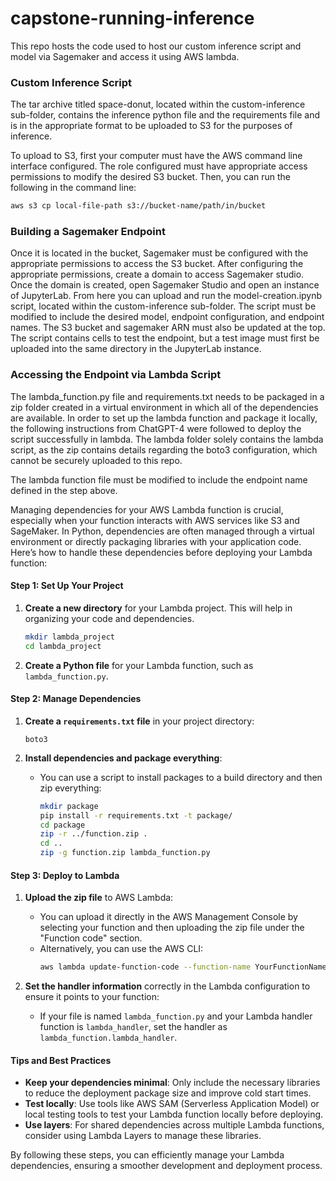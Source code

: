 # capstone-running-inference

This repo hosts the code used to host our custom inference script and model via Sagemaker and access it using AWS lambda.

### Custom Inference Script

The tar archive titled space-donut, located within the custom-inference sub-folder, contains the inference python file and the requirements file and is in the appropriate format to be uploaded to S3 for the purposes of inference.

To upload to S3, first your computer must have the AWS command line interface configured. The role configured must have appropriate access permissions to modify the desired S3 bucket. Then, you can run the following in the command line:

```bash
aws s3 cp local-file-path s3://bucket-name/path/in/bucket
```

### Building a Sagemaker Endpoint

Once it is located in the bucket, Sagemaker must be configured with the appropriate permissions to access the S3 bucket. After configuring the appropriate permissions, create a domain to access Sagemaker studio. Once the domain is created, open Sagemaker Studio and open an instance of JupyterLab. From here you can upload and run the model-creation.ipynb script, located within the custom-inference sub-folder. The script must be modified to include the desired model, endpoint configuration, and endpoint names. The S3 bucket and sagemaker ARN must also be updated at the top. The script contains cells to test the endpoint, but a test image must first be uploaded into the same directory in the JupyterLab instance.

### Accessing the Endpoint via Lambda Script

The lambda_function.py file and requirements.txt needs to be packaged in a zip folder created in a virtual environment in which all of the dependencies are available. In order to set up the lambda function and package it locally, the following instructions from ChatGPT-4 were followed to deploy the script successfully in lambda. The lambda folder solely contains the lambda script, as the zip contains details regarding the boto3 configuration, which cannot be securely uploaded to this repo.

The lambda function file must be modified to include the endpoint name defined in the step above.

Managing dependencies for your AWS Lambda function is crucial, especially when your function interacts with AWS services like S3 and SageMaker. In Python, dependencies are often managed through a virtual environment or directly packaging libraries with your application code. Here’s how to handle these dependencies before deploying your Lambda function:

#### Step 1: Set Up Your Project

1. **Create a new directory** for your Lambda project. This will help in organizing your code and dependencies.

   ```bash
   mkdir lambda_project
   cd lambda_project
   ```

2. **Create a Python file** for your Lambda function, such as `lambda_function.py`.

#### Step 2: Manage Dependencies

1. **Create a `requirements.txt` file** in your project directory:
   ```plaintext
   boto3
   ```

2. **Install dependencies and package everything**:
   - You can use a script to install packages to a build directory and then zip everything:
     ```bash
     mkdir package
     pip install -r requirements.txt -t package/
     cd package
     zip -r ../function.zip .
     cd ..
     zip -g function.zip lambda_function.py
     ```

#### Step 3: Deploy to Lambda

1. **Upload the zip file** to AWS Lambda:
   - You can upload it directly in the AWS Management Console by selecting your function and then uploading the zip file under the "Function code" section.
   - Alternatively, you can use the AWS CLI:
     ```bash
     aws lambda update-function-code --function-name YourFunctionName --zip-file fileb://function.zip
     ```

2. **Set the handler information** correctly in the Lambda configuration to ensure it points to your function:
   - If your file is named `lambda_function.py` and your Lambda handler function is `lambda_handler`, set the handler as `lambda_function.lambda_handler`.

#### Tips and Best Practices

- **Keep your dependencies minimal**: Only include the necessary libraries to reduce the deployment package size and improve cold start times.
- **Test locally**: Use tools like AWS SAM (Serverless Application Model) or local testing tools to test your Lambda function locally before deploying.
- **Use layers**: For shared dependencies across multiple Lambda functions, consider using Lambda Layers to manage these libraries.

By following these steps, you can efficiently manage your Lambda dependencies, ensuring a smoother development and deployment process.